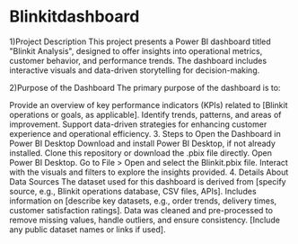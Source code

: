 # Blinkitdashboard
1)Project Description This project presents a Power BI dashboard titled "Blinkit Analysis", designed to offer insights into operational metrics, customer behavior, and performance trends. The dashboard includes interactive visuals and data-driven storytelling for decision-making.

2)Purpose of the Dashboard The primary purpose of the dashboard is to:

Provide an overview of key performance indicators (KPIs) related to [Blinkit operations or goals, as applicable]. Identify trends, patterns, and areas of improvement. Support data-driven strategies for enhancing customer experience and operational efficiency. 3. Steps to Open the Dashboard in Power BI Desktop Download and install Power BI Desktop, if not already installed. Clone this repository or download the .pbix file directly. Open Power BI Desktop. Go to File > Open and select the Blinkit.pbix file. Interact with the visuals and filters to explore the insights provided. 4. Details About Data Sources The dataset used for this dashboard is derived from [specify source, e.g., Blinkit operations database, CSV files, APIs]. Includes information on [describe key datasets, e.g., order trends, delivery times, customer satisfaction ratings]. Data was cleaned and pre-processed to remove missing values, handle outliers, and ensure consistency. [Include any public dataset names or links if used].
